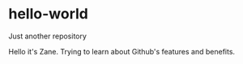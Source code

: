 # hello-world
Just another repository

Hello it's Zane. Trying to learn about Github's features and benefits.
